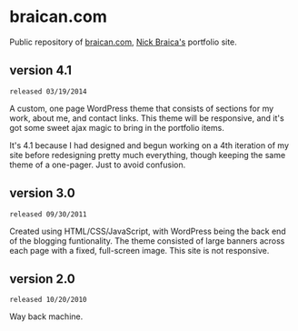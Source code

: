 braican.com
===========
Public repository of [braican.com](http://braican.com), [Nick Braica's](http://twitter.com/braican) portfolio site. 

## version 4.1
`released 03/19/2014`

A custom, one page WordPress theme that consists of sections for my work, about me, and contact links. This theme will be responsive, and it's got some sweet ajax magic to bring in the portfolio items.

It's 4.1 because I had designed and begun working on a 4th iteration of my site before redesigning pretty much everything, though keeping the same theme of a one-pager. Just to avoid confusion.

## version 3.0
`released 09/30/2011`

Created using HTML/CSS/JavaScript, with WordPress being the back end of the blogging funtionality. The theme consisted of large banners across each page with a fixed, full-screen image. This site is not responsive.

## version 2.0
`released 10/20/2010`

Way back machine.
